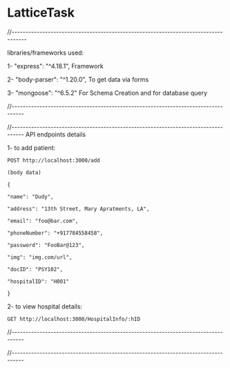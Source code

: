 # LatticeTask
//-----------------------------------------------------------------------------------

 libraries/frameworks used:
 
 1- "express": "^4.18.1", Framework
 
 2- "body-parser": "^1.20.0", To get data via forms
 
 3- "mongoose": "^6.5.2" For Schema Creation and for database query
 
//----------------------------------------------------------------------------------



//----------------------------------------------------------------------------------
API endpoints details

1- to add patient:

    POST http://localhost:3000/add
    
    (body data)
    
    {
    
    "name": "Dudy",
    
    "address": "13th Street, Mary Apratments, LA",
    
    "email": "foo@bar.com",
    
    "phoneNumber": "+917784558458",
    
    "password": "FooBar@123",
    
    "img": "img.com/url",
    
    "docID": "PSY102",
    
    "hospitalID": "H001"
    
    }
    
  
2- to view hospital details:

    GET http://localhost:3000/HospitalInfo/:hID
    
//----------------------------------------------------------------------------------



//----------------------------------------------------------------------------------


    
    
 
 
